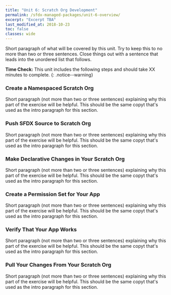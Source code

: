 ```yaml
---
title: "Unit 6: Scratch Org Development"
permalink: /sfdx-managed-packages/unit-6-overview/
excerpt: "Excerpt TBA"
last_modified_at: 2018-10-23
toc: false
classes: wide
---
```


Short paragraph of what will be covered by this unit.  Try to keep this to no more than two or three sentences. Close things out with a sentence that leads into the unordered list that follows.

**Time Check:** This unit includes the following steps and should take XX minutes to complete.
{: .notice--warning}

### Create a Namespaced Scratch Org
Short paragraph (not more than two or three sentences) explaining why this part of the exercise will be helpful.  This should be the same copyt that's used as the intro paragraph for this section.

### Push SFDX Source to Scratch Org
Short paragraph (not more than two or three sentences) explaining why this part of the exercise will be helpful.  This should be the same copyt that's used as the intro paragraph for this section.

### Make Declarative Changes in Your Scratch Org
Short paragraph (not more than two or three sentences) explaining why this part of the exercise will be helpful.  This should be the same copyt that's used as the intro paragraph for this section.

### Create a Permission Set for Your App
Short paragraph (not more than two or three sentences) explaining why this part of the exercise will be helpful.  This should be the same copyt that's used as the intro paragraph for this section.

### Verify That Your App Works
Short paragraph (not more than two or three sentences) explaining why this part of the exercise will be helpful.  This should be the same copyt that's used as the intro paragraph for this section.

### Pull Your Changes From Your Scratch Org
Short paragraph (not more than two or three sentences) explaining why this part of the exercise will be helpful.  This should be the same copyt that's used as the intro paragraph for this section.